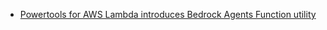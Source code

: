 - [Powertools for AWS Lambda introduces Bedrock Agents Function utility](https://aws.amazon.com/id/about-aws/whats-new/2025/06/powertools-lambda-bedrock-agents-function-utility/)
